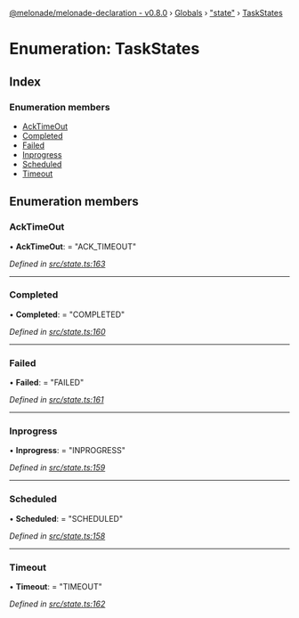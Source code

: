 [@melonade/melonade-declaration - v0.8.0](../README.md) › [Globals](../globals.md) › ["state"](../modules/_state_.md) › [TaskStates](_state_.taskstates.md)

# Enumeration: TaskStates

## Index

### Enumeration members

* [AckTimeOut](_state_.taskstates.md#acktimeout)
* [Completed](_state_.taskstates.md#completed)
* [Failed](_state_.taskstates.md#failed)
* [Inprogress](_state_.taskstates.md#inprogress)
* [Scheduled](_state_.taskstates.md#scheduled)
* [Timeout](_state_.taskstates.md#timeout)

## Enumeration members

###  AckTimeOut

• **AckTimeOut**: = "ACK_TIMEOUT"

*Defined in [src/state.ts:163](https://github.com/devit-tel/melonade-declaration/blob/26b2f11/src/state.ts#L163)*

___

###  Completed

• **Completed**: = "COMPLETED"

*Defined in [src/state.ts:160](https://github.com/devit-tel/melonade-declaration/blob/26b2f11/src/state.ts#L160)*

___

###  Failed

• **Failed**: = "FAILED"

*Defined in [src/state.ts:161](https://github.com/devit-tel/melonade-declaration/blob/26b2f11/src/state.ts#L161)*

___

###  Inprogress

• **Inprogress**: = "INPROGRESS"

*Defined in [src/state.ts:159](https://github.com/devit-tel/melonade-declaration/blob/26b2f11/src/state.ts#L159)*

___

###  Scheduled

• **Scheduled**: = "SCHEDULED"

*Defined in [src/state.ts:158](https://github.com/devit-tel/melonade-declaration/blob/26b2f11/src/state.ts#L158)*

___

###  Timeout

• **Timeout**: = "TIMEOUT"

*Defined in [src/state.ts:162](https://github.com/devit-tel/melonade-declaration/blob/26b2f11/src/state.ts#L162)*
